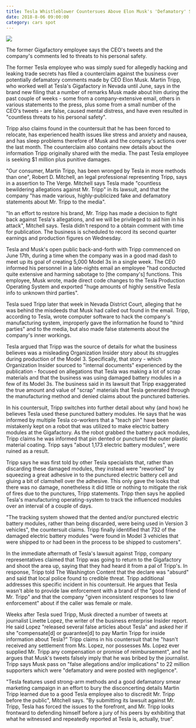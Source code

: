 ```yaml
---
title: Tesla Whistleblower Countersues Above Elon Musk's 'Defamatory' Statements
date: 2018-8-06 09:00:00
category: cars spot
---
```


![](/images/5.jpg)

The former Gigafactory employee says the CEO's tweets and the company's comments led to threats to his personal safety.

The former Tesla employee who was simply sued for allegedly hacking and leaking trade secrets has filed a counterclaim against the business over potentially defamatory comments made by CEO Elon Musk. Martin Tripp, who worked well at Tesla's Gigafactory in Nevada until June, says in the brand new filing that a number of remarks Musk made about him during the past couple of weeks - some from a company-extensive email, others in various statements to the press, plus some from a small number of the CEO's tweets - are false, caused mental distress, and have even resulted in "countless threats to his personal safety".

<!-- more -->

Tripp also claims found in the countersuit that he has been forced to relocate, has experienced health issues like stress and anxiety and nausea, and has sleep problems therefore of Musk and the company's actions over the last month. The counterclaim also contains new details about the information Tripp originally shared with the media. The past Tesla employee is seeking $1 million plus punitive damages.

"Our consumer, Martin Tripp, has been wronged by Tesla in more methods than one", Robert D. Mitchell, an legal professional representing Tripp, says in a assertion to The Verge. Mitchell says Tesla made "countless bewildering allegations against Mr. Tripp" in its lawsuit, and that the company "has made various, highly-publicized fake and defamatory statements about Mr. Tripp to the media".

"In an effort to restore his brand, Mr. Tripp has made a decision to fight back against Tesla's allegations, and we will be privileged to aid him in his attack", Mitchell says. Tesla didn't respond to a obtain comment with time for publication. The business is scheduled to record its second quarter earnings and production figures on Wednesday.

Tesla and Musk's open public back-and-forth with Tripp commenced on June 17th, during a time when the company was in a good mad dash to meet up its goal of creating 5,000 Model 3s in a single week. The CEO informed his personnel in a late-nights email an employee "had conducted quite extensive and harming sabotage to [the company's] functions. This employee, Musk wrote, made direct code changes to the Tesla Production Operating System and exported "huge amounts of highly sensitive Tesla info to unknown third parties".

Tesla sued Tripp later that week in Nevada District Court, alleging that he was behind the misdeeds that Musk had called out found in the email. Tripp, according to Tesla, wrote computer software to hack the company's manufacturing system, improperly gave the information he found to "third parties" and to the media, but also made false statements about the company's inner workings.

Tesla argued that Tripp was the source of details for what the business believes was a misleading Organization Insider story about its struggles during production of the Model 3. Specifically, that story - which Organization Insider sourced to "internal documents" experienced by the publication - focused on allegations that Tesla was making a lot of scrap materials and that the business was using damaged battery modules in a few of its Model 3s. The business said in its lawsuit that Tripp exaggerated the true amount and value of "scrap" materials that Tesla generated through the manufacturing method and denied claims about the punctured batteries.

In his countersuit, Tripp switches into further detail about why (and how) he believes Tesla used these punctured battery modules. He says that he was informed by multiple Tesla co-workers that a "teach pin" have been mistakenly kept on a robot that was utilized to make electric battery modules at the Gigafactory. As the robot grabbed the battery pack modules, Tripp claims he was informed that pin dented or punctured the outer plastic material coating. Tripp says "about 1,173 electric battery modules", were ruined as a result.

Tripp says he was first told by other Tesla specialists that, rather than discarding these damaged modules, they instead were "reworked" by squeezing a great adhesive in to the punctured electric battery cell and gluing a bit of clamshell over the adhesive. This only gave the looks that there was no damage, nonetheless it did little or nothing to mitigate the risk of fires due to the punctures, Tripp statements. Tripp then says he applied Tesla's manufacturing operating-system to track the influenced modules over an interval of a couple of days.

"The tracking system showed that the dented and/or punctured electric battery modules, rather than being discarded, were being used in Version 3 vehicles", the countersuit claims. Tripp finally identified that 732 of the damaged electric battery modules "were found in Model 3 vehicles that were shipped to or had been in the process to be shipped to customers".

In the immediate aftermath of Tesla's lawsuit against Tripp, company representatives claimed that Tripp was going to return to the Gigafactory and shoot the area up, saying that they had heard it from a pal of Tripp's. In response, Tripp told The Washington Content that the declare was "absurd" and said that local police found to credible threat. Tripp additional addresses this specific incident in his countersuit. He argues that Tesla wasn't able to provide law enforcement with a brand of the "good friend of Mr. Tripp" and that the company "given inconsistent responses to law enforcement" about if the caller was female or male.

Weeks after Tesla sued Tripp, Musk directed a number of tweets at journalist Linette Lopez, the writer of the business enterprise Insider report. He said Lopez "released several false articles about Tesla" and asked her if she "compensate[d] or guarantee[d] to pay Martin Tripp for inside information about Tesla?" Tripp claims in his countersuit that he "hasn't received any settlement from Ms. Lopez, nor possesses Ms. Lopez ever supplied Mr. Tripp any compensation or promise of reimbursement", and he argues that Musk's tweets falsely imply that he was bribed by the journalist. Tripp says Musk pass on "false allegations and/or implications" to 22 million supporters which were "defamatory and were posted with negligence".

"Tesla features used strong-arm methods and a good defamatory smear marketing campaign in an effort to bury the disconcerting details Martin Tripp learned due to a good Tesla employee also to discredit Mr. Tripp before the public", Mitchell says. "By submitting its lawsuit against Mr. Tripp, Tesla has forced the issues to the forefront, and Mr. Tripp looks frontward to defending himself before a jury of his peers by exhibiting that what he witnessed and repeatedly reported at Tesla is, actually, true".